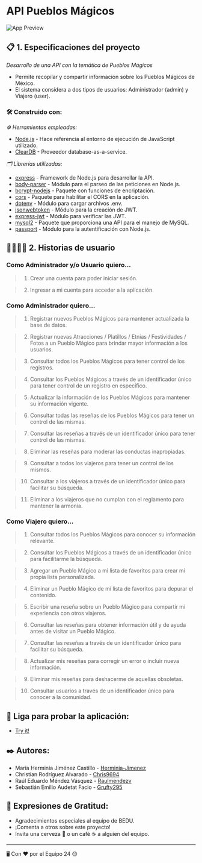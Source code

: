 # API Pueblos Mágicos

![App Preview](https://www.elsoldemexico.com.mx/incoming/kt174w-facebook-pueblos-magicos-de-mexico.jpg/ALTERNATES/LANDSCAPE_1140/Facebook%20Pueblos%20M%C3%A1gicos%20de%20M%C3%A9xico.jpg)

## 📋 1. Especificaciones del proyecto

_Desarrollo de una API con la temática de Pueblos Mágicos_ 

* Permite recopilar y compartir información sobre los Pueblos Mágicos de México.
* El sistema considera a dos tipos de usuarios: Administrador (admin) y Viajero (user).

### 🛠️ Construido con:

_⚙️ Herramientas empleadas:_

* [Node.js](https://nodejs.dev/) - Hace referencia al entorno de ejecución de JavaScript utilizado.
* [ClearDB](https://www.cleardb.com/) - Proveedor database-as-a-service.


_🗂 Librerías utilizadas:_

* [express](https://expressjs.com/) - Framework de Node.js para desarrollar la API.
* [body-parser](https://www.npmjs.com/package/body-parser) - Módulo para el parseo de las peticiones en Node.js.
* [bcrypt-nodejs](https://www.npmjs.com/package/bcrypt-nodejs) - Paquete con funciones de encriptación.
* [cors](https://www.npmjs.com/package/cors) - Paquete para habilitar el CORS en la aplicación.
* [dotenv](https://www.npmjs.com/package/dotenv) - Módulo para cargar archivos .env.
* [jsonwebtoken](https://www.npmjs.com/package/jsonwebtoken) - Módulo para la creación de JWT.
* [express-jwt](https://www.npmjs.com/package/express-jwt) - Módulo para verificar las JWT.
* [mysql2](https://www.npmjs.com/package/mysql2) - Paquete que proporciona una API para el manejo de MySQL.
* [passport](http://www.passportjs.org/) - Módulo para la autentificación con Node.js.


## 👩‍💻🧑‍💻 2. Historias de usuario


### Como Administrador y/o Usuario quiero...

>1. Crear una cuenta para poder iniciar sesión.

>2. Ingresar a mi cuenta para acceder a la aplicación.



### Como Administrador quiero...

>1. Registrar nuevos Pueblos Mágicos para mantener actualizada la base de datos.

>2. Registrar nuevas Atracciones / Platillos / Etnias / Festividades / Fotos a un Pueblo Mágico para brindar mayor información a los usuarios.

>3. Consultar todos los Pueblos Mágicos para tener control de los registros.

>4. Consultar los Pueblos Mágicos a través de un identificador único para tener control de un registro en específico. 

>5. Actualizar la información de los Pueblos Mágicos para mantener su información vigente. 

>6. Consultar todas las reseñas de los Pueblos Mágicos para tener un control de las mismas.

>7. Consultar las reseñas a través de un identificador único para tener control de las mismas. 

>8. Eliminar las reseñas para moderar las conductas inapropiadas.

>9. Consultar a todos los viajeros para tener un control de los mismos.

>10. Consultar a los viajeros a través de un identificador único para facilitar su búsqueda.

>11. Eliminar a los viajeros que no cumplan con el reglamento para mantener la armonía.



### Como Viajero quiero...

>1. Consultar todos los Pueblos Mágicos para conocer su información relevante.

>2. Consultar los Pueblos Mágicos a través de un identificador único para facilitarme la búsqueda.

>3. Agregar un Pueblo Mágico a mi lista de favoritos para crear mi propia lista personalizada.

>4. Eliminar un Pueblo Mágico de mi lista de favoritos para depurar el contenido.

>5. Escribir una reseña sobre un Pueblo Mágico para compartir mi experiencia con otros viajeros.

>6. Consultar las reseñas para obtener información útil y de ayuda antes de visitar un Pueblo Mágico.

>7. Consultar las reseñas a través de un identificador único para facilitar su búsqueda.

>8. Actualizar mis reseñas para corregir un error o incluir nueva información.

>9. Eliminar mis reseñas para deshacerme de aquellas obsoletas.

>10. Consultar usuarios a través de un identificador único para conocer a la comunidad.


## 📎 Liga para probar la aplicación:

* [Try it!](https://pueblosmagicos24.herokuapp.com/v1/)

## ✒️ Autores: 

* María Herminia Jiménez Castillo - [Herminia-Jimenez](https://github.com/Herminia-Jimenez/)
* Christian Rodríguez Alvarado - [Chris9694](https://github.com/Chris9694)
* Raúl Eduardo Méndez Vásquez - [Raulmendezv](https://github.com/Raulmendezv)
* Sebastián Emilio Audetat Facio - [Grufty295](https://github.com/Grufty295)


## 🎁 Expresiones de Gratitud:

* Agradecimientos especiales al equipo de BEDU.
* ¡Comenta a otros sobre este proyecto!
* Invita una cerveza 🍺 o un café ☕ a alguien del equipo. 

---
🖥 Con ❤️ por el Equipo 24 😊
